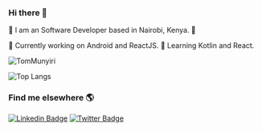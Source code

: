 ### Hi there 👋

🌱 I am an Software Developer based in Nairobi, Kenya. 🌱

🔭 Currently working on Android and ReactJS.
🌱 Learning Kotlin and React.

<p align="left"> <img src="https://komarev.com/ghpvc/?username=TomMunyiri" alt="TomMunyiri" /> </p>

![Top Langs](https://github-readme-stats.vercel.app/api/top-langs/?username=TomMunyiri&hide=html)

### Find me elsewhere 🌎

[![Linkedin Badge](https://img.shields.io/badge/-LinkedIn-blue?style=flat-square&logo=Linkedin&logoColor=white&link=https://www.linkedin.com/in/tom-munyiri/)](https://www.linkedin.com/in/tom-munyiri/)  [![Twitter Badge](https://img.shields.io/badge/-Twitter-1ca0f1?style=flat-square&labelColor=1ca0f1&logo=twitter&logoColor=white&link=https://twitter.com/_diogorodrigues)](https://twitter.com/tom_munyiri)
